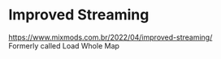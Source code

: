 # Improved Streaming  
https://www.mixmods.com.br/2022/04/improved-streaming/  
Formerly called Load Whole Map
